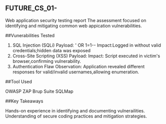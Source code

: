 ## FUTURE_CS_01-
Web application security testing report 
The assessment focused on identifying and 
mitigating common web appication vulnerabilities.

##Vunerabilities Tested

  1. SQL Injection (SQLi)
       Payload: ' OR 1=1--
       Impact:Logged in without valid
       credentials;hidden data was exposed
  2. Cross-Site Scripting (XSS)
       Payload: <script>alert('XSS')
       </script>
       Impact: Script executed in victim's
       browser,confirming vulnerability.
  3. Authentication Flaw
       Observation: Application revealed
       different responses for valid/invalid
       usernames,allowing enumeration.
     

##Tool Used

  OWASP ZAP
  Brup Suite
  SQLMap

##Key Takeaways

  Hands-on experience in identifying and
  documenting vulnerailities.
  Understanding of secure coding practices 
  and mitigation strategies.

 
